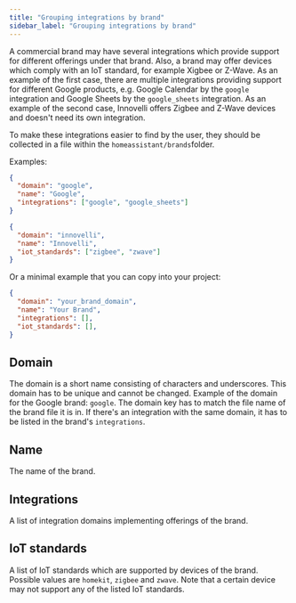 ```yaml
---
title: "Grouping integrations by brand"
sidebar_label: "Grouping integrations by brand"
---
```


A commercial brand may have several integrations which provide support for different offerings under that brand. Also, a brand may offer devices which comply with an IoT standard, for example Xigbee or Z-Wave.
As an example of the first case, there are multiple integrations providing support for different Google products, e.g. Google Calendar by the `google` integration and Google Sheets by the `google_sheets` integration.
As an example of the second case, Innovelli offers Zigbee and Z-Wave devices and doesn't need its own integration.


To make these integrations easier to find by the user, they should be collected in a file within the `homeassistant/brands`folder.

Examples:
```json
{
  "domain": "google",
  "name": "Google",
  "integrations": ["google", "google_sheets"]
}
```

```json
{
  "domain": "innovelli",
  "name": "Innovelli",
  "iot_standards": ["zigbee", "zwave"]
}
```

Or a minimal example that you can copy into your project:

```json
{
  "domain": "your_brand_domain",
  "name": "Your Brand",
  "integrations": [],
  "iot_standards": [],
}
```

## Domain

The domain is a short name consisting of characters and underscores. This domain has to be unique and cannot be changed. Example of the domain for the Google brand: `google`. The domain key has to match the file name of the brand file it is in. If there's an integration with the same
domain, it has to be listed in the brand's `integrations`.

## Name

The name of the brand.

## Integrations

A list of integration domains implementing offerings of the brand.

## IoT standards

A list of IoT standards which are supported by devices of the brand. Possible values are `homekit`, `zigbee` and `zwave`. Note that a certain device may not support any of the listed IoT standards.